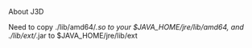 About J3D

Need to copy ./lib/amd64/*.so to your $JAVA_HOME/jre/lib/amd64, and ./lib/ext/*.jar to $JAVA_HOME/jre/lib/ext